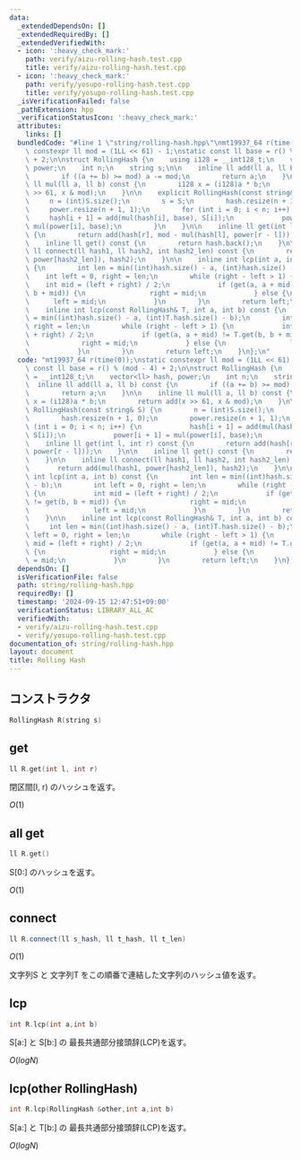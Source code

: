 ```yaml
---
data:
  _extendedDependsOn: []
  _extendedRequiredBy: []
  _extendedVerifiedWith:
  - icon: ':heavy_check_mark:'
    path: verify/aizu-rolling-hash.test.cpp
    title: verify/aizu-rolling-hash.test.cpp
  - icon: ':heavy_check_mark:'
    path: verify/yosupo-rolling-hash.test.cpp
    title: verify/yosupo-rolling-hash.test.cpp
  _isVerificationFailed: false
  _pathExtension: hpp
  _verificationStatusIcon: ':heavy_check_mark:'
  attributes:
    links: []
  bundledCode: "#line 1 \"string/rolling-hash.hpp\"\nmt19937_64 r(time(0));\nstatic\
    \ constexpr ll mod = (1LL << 61) - 1;\nstatic const ll base = r() % (mod - 4)\
    \ + 2;\n\nstruct RollingHash {\n    using i128 = __int128_t;\n    vector<ll> hash,\
    \ power;\n    int n;\n    string s;\n\n    inline ll add(ll a, ll b) const {\n\
    \        if ((a += b) >= mod) a -= mod;\n        return a;\n    }\n\n    inline\
    \ ll mul(ll a, ll b) const {\n        i128 x = (i128)a * b;\n        return add(x\
    \ >> 61, x & mod);\n    }\n\n    explicit RollingHash(const string& S) {\n   \
    \     n = (int)S.size();\n        s = S;\n        hash.resize(n + 1, 0);\n   \
    \     power.resize(n + 1, 1);\n        for (int i = 0; i < n; i++) {\n       \
    \     hash[i + 1] = add(mul(hash[i], base), S[i]);\n            power[i + 1] =\
    \ mul(power[i], base);\n        }\n    }\n\n    inline ll get(int l, int r) const\
    \ {\n        return add(hash[r], mod - mul(hash[l], power[r - l]));\n    }\n\n\
    \    inline ll get() const {\n        return hash.back();\n    }\n\n    inline\
    \ ll connect(ll hash1, ll hash2, int hash2_len) const {\n        return add(mul(hash1,\
    \ power[hash2_len]), hash2);\n    }\n\n    inline int lcp(int a, int b) const\
    \ {\n        int len = min((int)hash.size() - a, (int)hash.size() - b);\n    \
    \    int left = 0, right = len;\n        while (right - left > 1) {\n        \
    \    int mid = (left + right) / 2;\n            if (get(a, a + mid) != get(b,\
    \ b + mid)) {\n                right = mid;\n            } else {\n          \
    \      left = mid;\n            }\n        }\n        return left;\n    }\n\n\
    \    inline int lcp(const RollingHash& T, int a, int b) const {\n        int len\
    \ = min((int)hash.size() - a, (int)T.hash.size() - b);\n        int left = 0,\
    \ right = len;\n        while (right - left > 1) {\n            int mid = (left\
    \ + right) / 2;\n            if (get(a, a + mid) != T.get(b, b + mid)) {\n   \
    \             right = mid;\n            } else {\n                left = mid;\n\
    \            }\n        }\n        return left;\n    }\n};\n"
  code: "mt19937_64 r(time(0));\nstatic constexpr ll mod = (1LL << 61) - 1;\nstatic\
    \ const ll base = r() % (mod - 4) + 2;\n\nstruct RollingHash {\n    using i128\
    \ = __int128_t;\n    vector<ll> hash, power;\n    int n;\n    string s;\n\n  \
    \  inline ll add(ll a, ll b) const {\n        if ((a += b) >= mod) a -= mod;\n\
    \        return a;\n    }\n\n    inline ll mul(ll a, ll b) const {\n        i128\
    \ x = (i128)a * b;\n        return add(x >> 61, x & mod);\n    }\n\n    explicit\
    \ RollingHash(const string& S) {\n        n = (int)S.size();\n        s = S;\n\
    \        hash.resize(n + 1, 0);\n        power.resize(n + 1, 1);\n        for\
    \ (int i = 0; i < n; i++) {\n            hash[i + 1] = add(mul(hash[i], base),\
    \ S[i]);\n            power[i + 1] = mul(power[i], base);\n        }\n    }\n\n\
    \    inline ll get(int l, int r) const {\n        return add(hash[r], mod - mul(hash[l],\
    \ power[r - l]));\n    }\n\n    inline ll get() const {\n        return hash.back();\n\
    \    }\n\n    inline ll connect(ll hash1, ll hash2, int hash2_len) const {\n \
    \       return add(mul(hash1, power[hash2_len]), hash2);\n    }\n\n    inline\
    \ int lcp(int a, int b) const {\n        int len = min((int)hash.size() - a, (int)hash.size()\
    \ - b);\n        int left = 0, right = len;\n        while (right - left > 1)\
    \ {\n            int mid = (left + right) / 2;\n            if (get(a, a + mid)\
    \ != get(b, b + mid)) {\n                right = mid;\n            } else {\n\
    \                left = mid;\n            }\n        }\n        return left;\n\
    \    }\n\n    inline int lcp(const RollingHash& T, int a, int b) const {\n   \
    \     int len = min((int)hash.size() - a, (int)T.hash.size() - b);\n        int\
    \ left = 0, right = len;\n        while (right - left > 1) {\n            int\
    \ mid = (left + right) / 2;\n            if (get(a, a + mid) != T.get(b, b + mid))\
    \ {\n                right = mid;\n            } else {\n                left\
    \ = mid;\n            }\n        }\n        return left;\n    }\n};"
  dependsOn: []
  isVerificationFile: false
  path: string/rolling-hash.hpp
  requiredBy: []
  timestamp: '2024-09-15 12:47:51+09:00'
  verificationStatus: LIBRARY_ALL_AC
  verifiedWith:
  - verify/aizu-rolling-hash.test.cpp
  - verify/yosupo-rolling-hash.test.cpp
documentation_of: string/rolling-hash.hpp
layout: document
title: Rolling Hash
---
```


## コンストラクタ

```cpp
RollingHash R(string s)
```

## get

```cpp
ll R.get(int l, int r)
```

閉区間[l, r) のハッシュを返す。

$O(1)$

## all get

```cpp
ll R.get()
```

S[0:] のハッシュを返す。

$O(1)$

## connect

```cpp
ll R.connect(ll s_hash, ll t_hash, ll t_len)
```
$O(1)$

文字列S と 文字列T をこの順番で連結した文字列のハッシュ値を返す。

## lcp

```cpp
int R.lcp(int a,int b)
```

S[a:] と S[b:] の 最長共通部分接頭辞(LCP)を返す。

$O(logN)$

## lcp(other RollingHash)

```cpp
int R.lcp(RollingHash &other,int a,int b)
```

S[a:] と T[b:] の 最長共通部分接頭辞(LCP)を返す。

$O(logN)$
